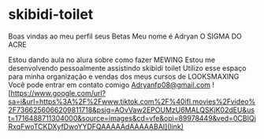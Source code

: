 # skibidi-toilet
Boas vindas ao meu perfil seus Betas
Meu nome é Adryan O SIGMA DO ACRE

Estou dando aula no alura sobre como fazer MEWING
Estou me desenvolvendo pessoalmente assistindo skibidi toilet
Utilizo esse espaço para minha organização e vendas dos meus cursos de LOOKSMAXING
Você pode entrar em contato comigo 
Adryanfp08@gmail.com
![https://www.google.com/url?sa=i&url=https%3A%2F%2Fwww.tiktok.com%2F%40ifl.movies%2Fvideo%2F7366256066209811718&psig=AOvVaw2EPOUMzU6MALQSKjK02dEU&ust=1716488711304000&source=images&cd=vfe&opi=89978449&ved=0CBIQjRxqFwoTCKDXyfDwoYYDFQAAAAAdAAAAABAI](link)
